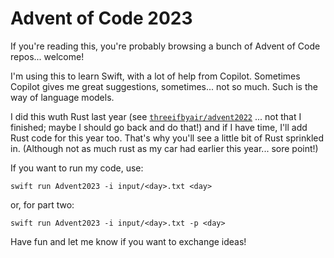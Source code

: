 # Advent of Code 2023
If you're reading this, you're probably browsing a bunch of Advent of Code repos... welcome!

I'm using this to learn Swift, with a lot of help from Copilot. Sometimes Copilot gives me great suggestions, sometimes... not so much. Such is the way of language models.

I did this wuth Rust last year (see [`threeifbyair/advent2022`](https://github.com/threeifbyair/advent2022) ... not that I finished; maybe I should go back and do that!) and if I have time, I'll add Rust code for this year too. That's why you'll see a little bit of Rust sprinkled in. (Although not as much rust as my car had earlier this year... sore point!) 

If you want to run my code, use:

    swift run Advent2023 -i input/<day>.txt <day>

or, for part two:

    swift run Advent2023 -i input/<day>.txt -p <day>

Have fun and let me know if you want to exchange ideas!
